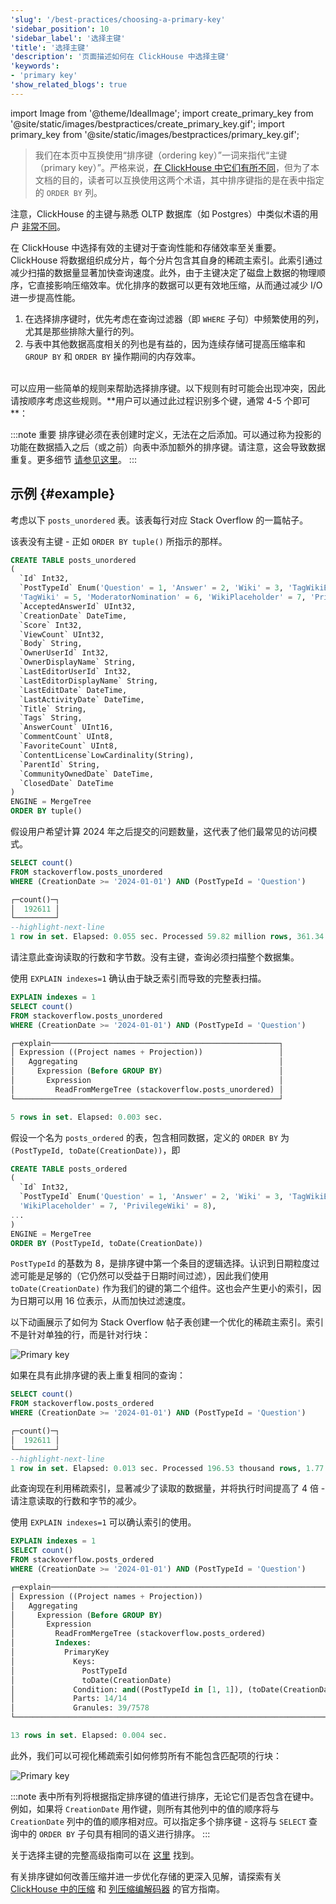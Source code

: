 ```yaml
---
'slug': '/best-practices/choosing-a-primary-key'
'sidebar_position': 10
'sidebar_label': '选择主键'
'title': '选择主键'
'description': '页面描述如何在 ClickHouse 中选择主键'
'keywords':
- 'primary key'
'show_related_blogs': true
---
```


import Image from '@theme/IdealImage';
import create_primary_key from '@site/static/images/bestpractices/create_primary_key.gif';
import primary_key from '@site/static/images/bestpractices/primary_key.gif';

> 我们在本页中互换使用“排序键（ordering key）”一词来指代“主键（primary key）”。严格来说，[在 ClickHouse 中它们有所不同](/engines/table-engines/mergetree-family/mergetree#choosing-a-primary-key-that-differs-from-the-sorting-key)，但为了本文档的目的，读者可以互换使用这两个术语，其中排序键指的是在表中指定的 `ORDER BY` 列。

注意，ClickHouse 的主键与熟悉 OLTP 数据库（如 Postgres）中类似术语的用户 [非常不同](/migrations/postgresql/data-modeling-techniques#primary-ordering-keys-in-clickhouse)。

在 ClickHouse 中选择有效的主键对于查询性能和存储效率至关重要。ClickHouse 将数据组织成分片，每个分片包含其自身的稀疏主索引。此索引通过减少扫描的数据量显著加快查询速度。此外，由于主键决定了磁盘上数据的物理顺序，它直接影响压缩效率。优化排序的数据可以更有效地压缩，从而通过减少 I/O 进一步提高性能。

1. 在选择排序键时，优先考虑在查询过滤器（即 `WHERE` 子句）中频繁使用的列，尤其是那些排除大量行的列。
2. 与表中其他数据高度相关的列也是有益的，因为连续存储可提高压缩率和 `GROUP BY` 和 `ORDER BY` 操作期间的内存效率。
<br/>
可以应用一些简单的规则来帮助选择排序键。以下规则有时可能会出现冲突，因此请按顺序考虑这些规则。**用户可以通过此过程识别多个键，通常 4-5 个即可**：

:::note 重要
排序键必须在表创建时定义，无法在之后添加。可以通过称为投影的功能在数据插入之后（或之前）向表中添加额外的排序键。请注意，这会导致数据重复。更多细节 [请参见这里](/sql-reference/statements/alter/projection)。
:::

## 示例 {#example}

考虑以下 `posts_unordered` 表。该表每行对应 Stack Overflow 的一篇帖子。

该表没有主键 - 正如 `ORDER BY tuple()` 所指示的那样。

```sql
CREATE TABLE posts_unordered
(
  `Id` Int32,
  `PostTypeId` Enum('Question' = 1, 'Answer' = 2, 'Wiki' = 3, 'TagWikiExcerpt' = 4, 
  'TagWiki' = 5, 'ModeratorNomination' = 6, 'WikiPlaceholder' = 7, 'PrivilegeWiki' = 8),
  `AcceptedAnswerId` UInt32,
  `CreationDate` DateTime,
  `Score` Int32,
  `ViewCount` UInt32,
  `Body` String,
  `OwnerUserId` Int32,
  `OwnerDisplayName` String,
  `LastEditorUserId` Int32,
  `LastEditorDisplayName` String,
  `LastEditDate` DateTime,
  `LastActivityDate` DateTime,
  `Title` String,
  `Tags` String,
  `AnswerCount` UInt16,
  `CommentCount` UInt8,
  `FavoriteCount` UInt8,
  `ContentLicense`LowCardinality(String),
  `ParentId` String,
  `CommunityOwnedDate` DateTime,
  `ClosedDate` DateTime
)
ENGINE = MergeTree
ORDER BY tuple()
```

假设用户希望计算 2024 年之后提交的问题数量，这代表了他们最常见的访问模式。

```sql
SELECT count()
FROM stackoverflow.posts_unordered
WHERE (CreationDate >= '2024-01-01') AND (PostTypeId = 'Question')

┌─count()─┐
│  192611 │
└─────────┘
--highlight-next-line
1 row in set. Elapsed: 0.055 sec. Processed 59.82 million rows, 361.34 MB (1.09 billion rows/s., 6.61 GB/s.)
```

请注意此查询读取的行数和字节数。没有主键，查询必须扫描整个数据集。

使用 `EXPLAIN indexes=1` 确认由于缺乏索引而导致的完整表扫描。

```sql
EXPLAIN indexes = 1
SELECT count()
FROM stackoverflow.posts_unordered
WHERE (CreationDate >= '2024-01-01') AND (PostTypeId = 'Question')

┌─explain───────────────────────────────────────────────────┐
│ Expression ((Project names + Projection))                 │
│   Aggregating                                             │
│     Expression (Before GROUP BY)                          │
│       Expression                                          │
│         ReadFromMergeTree (stackoverflow.posts_unordered) │
└───────────────────────────────────────────────────────────┘

5 rows in set. Elapsed: 0.003 sec.
```

假设一个名为 `posts_ordered` 的表，包含相同数据，定义的 `ORDER BY` 为 `(PostTypeId, toDate(CreationDate))`，即

```sql
CREATE TABLE posts_ordered
(
  `Id` Int32,
  `PostTypeId` Enum('Question' = 1, 'Answer' = 2, 'Wiki' = 3, 'TagWikiExcerpt' = 4, 'TagWiki' = 5, 'ModeratorNomination' = 6, 
  'WikiPlaceholder' = 7, 'PrivilegeWiki' = 8),
...
)
ENGINE = MergeTree
ORDER BY (PostTypeId, toDate(CreationDate))
```

`PostTypeId` 的基数为 8，是排序键中第一个条目的逻辑选择。认识到日期粒度过滤可能是足够的（它仍然可以受益于日期时间过滤），因此我们使用 `toDate(CreationDate)` 作为我们的键的第二个组件。这也会产生更小的索引，因为日期可以用 16 位表示，从而加快过滤速度。

以下动画展示了如何为 Stack Overflow 帖子表创建一个优化的稀疏主索引。索引不是针对单独的行，而是针对行块：

<Image img={create_primary_key} size="lg" alt="Primary key" />

如果在具有此排序键的表上重复相同的查询：

```sql
SELECT count()
FROM stackoverflow.posts_ordered
WHERE (CreationDate >= '2024-01-01') AND (PostTypeId = 'Question')

┌─count()─┐
│  192611 │
└─────────┘
--highlight-next-line
1 row in set. Elapsed: 0.013 sec. Processed 196.53 thousand rows, 1.77 MB (14.64 million rows/s., 131.78 MB/s.)
```

此查询现在利用稀疏索引，显著减少了读取的数据量，并将执行时间提高了 4 倍 - 请注意读取的行数和字节的减少。

使用 `EXPLAIN indexes=1` 可以确认索引的使用。

```sql
EXPLAIN indexes = 1
SELECT count()
FROM stackoverflow.posts_ordered
WHERE (CreationDate >= '2024-01-01') AND (PostTypeId = 'Question')

┌─explain─────────────────────────────────────────────────────────────────────────────────────┐
│ Expression ((Project names + Projection))                                                   │
│   Aggregating                                                                               │
│     Expression (Before GROUP BY)                                                            │
│       Expression                                                                            │
│         ReadFromMergeTree (stackoverflow.posts_ordered)                                     │
│         Indexes:                                                                            │
│           PrimaryKey                                                                        │
│             Keys:                                                                           │
│               PostTypeId                                                                    │
│               toDate(CreationDate)                                                          │
│             Condition: and((PostTypeId in [1, 1]), (toDate(CreationDate) in [19723, +Inf))) │
│             Parts: 14/14                                                                    │
│             Granules: 39/7578                                                               │
└─────────────────────────────────────────────────────────────────────────────────────────────┘

13 rows in set. Elapsed: 0.004 sec.
```

此外，我们可以可视化稀疏索引如何修剪所有不能包含匹配项的行块：

<Image img={primary_key} size="lg" alt="Primary key" />

:::note
表中所有列将根据指定排序键的值进行排序，无论它们是否包含在键中。例如，如果将 `CreationDate` 用作键，则所有其他列中的值的顺序将与 `CreationDate` 列中的值的顺序相对应。可以指定多个排序键 - 这将与 `SELECT` 查询中的 `ORDER BY` 子句具有相同的语义进行排序。
:::

关于选择主键的完整高级指南可以在 [这里](/guides/best-practices/sparse-primary-indexes) 找到。

有关排序键如何改善压缩并进一步优化存储的更深入见解，请探索有关 [ClickHouse 中的压缩](/data-compression/compression-in-clickhouse) 和 [列压缩编解码器](/data-compression/compression-in-clickhouse#choosing-the-right-column-compression-codec) 的官方指南。
